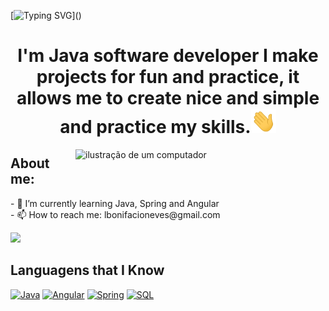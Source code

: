 [![Typing SVG](https://readme-typing-svg.herokuapp.com/?font=Righteous&color=016EEA&size=60&center=true&vCenter=true&width=900&height=100&lines=Hello+%F0%9F%91%8B+My+Name+is+Leonardo.;I+Am+a+Java+Developer;Nice+to+Meet+You!!!)]()

<h1 align="center">I'm Java software developer
I make projects for fun and practice, it allows me to create nice and simple and practice my skills.<img src="https://raw.githubusercontent.com/ABSphreak/ABSphreak/master/gifs/Hi.gif" width="40px" /></h1>

<img src="https://raw.githubusercontent.com/MicaelliMedeiros/micaellimedeiros/master/image/computer-illustration.png" alt="ilustração de um computador" min-width="400px" max-width="400px" width="400px" align="right">

<h2> About me: </h2>
- 🌱 I’m currently learning Java, Spring and Angular <br>
- 📫 How to reach me: lbonifacioneves@gmail.com <br>

<a href="https://app.dooboo.io/HwangTaehyun"><img src="https://server.dooboo.io/github-stats/LeonardoSnows" width="500" /></a>

<h2>Languagens that I Know</h2>

[![Java](https://img.shields.io/badge/Knows-java-blue/?logo=java&logoColor=warning&color=blue)]()
[![Angular](https://img.shields.io/badge/Knows-angular-blue/?logo=angular&logoColor=warning&color=red)]()
[![Spring](https://img.shields.io/badge/Knows-spring-green/?logo=spring5&logoColor=warning&color=green)]()
[![SQL](https://img.shields.io/badge/Knows-sql-FFF/?logo=sql&logoColor=warning&color=white)]()
